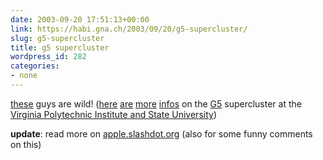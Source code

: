 ```yaml
---
date: 2003-09-20 17:51:13+00:00
link: https://habi.gna.ch/2003/09/20/g5-supercluster/
slug: g5-supercluster
title: g5 supercluster
wordpress_id: 282
categories:
- none
---
```


[these](http://www.chaosmint.com/mac/techclusterphotos/) guys are wild!
([here](http://www.chaosmint.com/mac/vt-supercomputer/) [are](http://www.macwelt.de/news/hardware/apple/22724/) [more](http://www.tecchannel.de/news/20030904/thema20030904-11755.html) [infos](https://habi.gna.ch/blog/archives/000050.html) on the [G5](https://apple.com/powermac/) supercluster at the [Virginia Polytechnic Institute and State University](http://www.vt.edu/))

**update**: read more on [apple.slashdot.org](http://apple.slashdot.org/apple/03/09/21/036254.shtml?tid=126&tid=137&tid=174&tid=181) (also for some funny comments on this)
